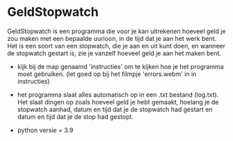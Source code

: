 # GeldStopwatch
GeldStopwatch is een programma die voor je kan uitrekenen hoeveel geld je zou maken met een bepaalde uurloon, in de tijd dat je aan het werk bent. Het is een soort van een stopwatch, die je aan en uit kunt doen, en wanneer de stopwatch gestart is, zie je vanzelf hoeveel geld je aan het maken bent.


- kijk bij de map genaamd 'instructies' om te kijken hoe je het programma moet gebruiken. (let goed op bij het filmpje 'errors.webm' in in instructies)
- het programma slaat alles automatisch op in een .txt bestand (log.txt). Het slaat dingen op zoals hoeveel geld je hebt gemaakt, hoelang je de stopwatch aanhad, datum en tijd dat je de stopwatch had gestart en datum en tijd dat je de stop had gestopt.

- python versie = 3.9
